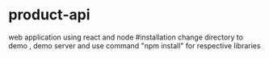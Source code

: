 # product-api
web application using react and node
#installation
change directory to demo , demo server and use command "npm install" for respective libraries
